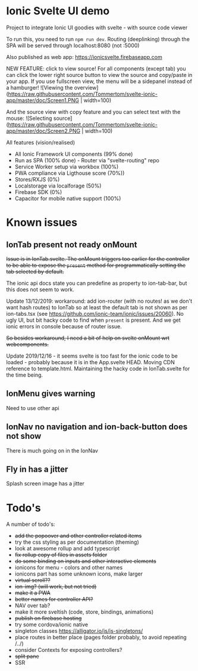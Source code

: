 # Ionic Svelte UI demo
Project to integrate Ionic UI goodies with svelte - with source code viewer

To run this, you need to run `npm run dev`. Routing (deeplinking) through the SPA will be served through localhost:8080 (not :5000)

Also published as web app: https://ionicsvelte.firebaseapp.com

NEW FEATURE: click to view source! For all components (except tab) you can click the lower right source button to view the source and copy/paste in your app. If you use fullscreen view, the menu will be a sidepanel instead of a hamburger!
![Viewing the overview](https://raw.githubusercontent.com/Tommertom/svelte-ionic-app/master/doc/Screen1.PNG | width=100)

And the source view with copy feature and you can select text with the mouse:
![Selecting source](https://raw.githubusercontent.com/Tommertom/svelte-ionic-app/master/doc/Screen2.PNG | width=100)

All features (vision/realised) 
- All Ionic Framework UI components (99% done)
- Run as SPA (100% done) - Router via "svelte-routing" repo
- Service Worker setup via workbox (100%) 
- PWA compliance via Ligthouse score (70%))
- Stores/RXJS (0%)
- Localstorage via localforage (50%)
- Firebase SDK (0%)
- Capacitor for mobile native support (100%)

# Known issues

## IonTab present not ready onMount
~~Issue is in IonTab.svelte. The onMount triggers too earlier for the controller to be able to expose the `present` method for programmatically setting the tab selected by default.~~

The ionic api docs state you can predefine as property to ion-tab-bar, but this does not seem to work.

Update 13/12/2019: workaround: add ion-router (with no routes! as we don't want hash routes) to IonTab so at least the default tab is not shown as per ion-tabs.tsx (see https://github.com/ionic-team/ionic/issues/20060). No ugly UI, but bit hacky code to find when `present` is present. And we get ionic errors in console because of router issue.

~~So besides workaround, I need a bit of help on svelte onMount wrt webcomponents.~~

Update 2019/12/16 - it seems svelte is too fast for the ionic code to be loaded - probably because it is in the App.svelte HEAD. Moving CDN reference to template.html. Maintaining the hacky code in IonTab.svelte for the time being.

## IonMenu gives warning
Need to use other api

## IonNav no navigation and ion-back-button does not show
There is much going on in the IonNav

## Fly in has a jitter
Splash screen image has a jitter

# Todo's
A number of todo's:
- ~~add the popoover and other controller related items~~
- try the css styling as per documentation (theming)
- look at awesome rollup and add typescript
- ~~fix rollup copy of files in assets folder~~
- ~~do some binding on inputs and other interactive elements~~
- ionicons for menu - colors and other names
- ionicons part has some unknown icons, make larger
- ~~virtual scroll??~~
- ~~ion-img? (will work, but not tried)~~
- ~~make it a PWA~~
- ~~better names for controller API?~~
- NAV over tab?
- make it more sveltish (code, store, bindings, animations)
- ~~publish on firebase hosting~~
- try some cordova/ionic native
- singleton classes https://alligator.io/js/js-singletons/
- place routes in better place (pages folder probably, to avoid repeating /../)
- consider Contexts for exposing controllers?
- ~~split pane~~
- SSR